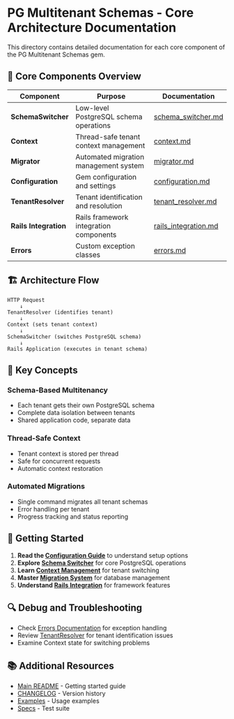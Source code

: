 # PG Multitenant Schemas - Core Architecture Documentation

This directory contains detailed documentation for each core component of the PG Multitenant Schemas gem.

## 📁 Core Components Overview

| Component | Purpose | Documentation |
|-----------|---------|---------------|
| **SchemaSwitcher** | Low-level PostgreSQL schema operations | [schema_switcher.md](schema_switcher.md) |
| **Context** | Thread-safe tenant context management | [context.md](context.md) |
| **Migrator** | Automated migration management system | [migrator.md](migrator.md) |
| **Configuration** | Gem configuration and settings | [configuration.md](configuration.md) |
| **TenantResolver** | Tenant identification and resolution | [tenant_resolver.md](tenant_resolver.md) |
| **Rails Integration** | Rails framework integration components | [rails_integration.md](rails_integration.md) |
| **Errors** | Custom exception classes | [errors.md](errors.md) |

## 🏗️ Architecture Flow

```
HTTP Request
    ↓
TenantResolver (identifies tenant)
    ↓
Context (sets tenant context)
    ↓
SchemaSwitcher (switches PostgreSQL schema)
    ↓
Rails Application (executes in tenant schema)
```

## 🔧 Key Concepts

### Schema-Based Multitenancy
- Each tenant gets their own PostgreSQL schema
- Complete data isolation between tenants
- Shared application code, separate data

### Thread-Safe Context
- Tenant context is stored per thread
- Safe for concurrent requests
- Automatic context restoration

### Automated Migrations
- Single command migrates all tenant schemas
- Error handling per tenant
- Progress tracking and status reporting

## 📖 Getting Started

1. **Read the [Configuration Guide](configuration.md)** to understand setup options
2. **Explore [Schema Switcher](schema_switcher.md)** for core PostgreSQL operations
3. **Learn [Context Management](context.md)** for tenant switching
4. **Master [Migration System](migrator.md)** for database management
5. **Understand [Rails Integration](rails_integration.md)** for framework features

## 🔍 Debug and Troubleshooting

- Check [Errors Documentation](errors.md) for exception handling
- Review [TenantResolver](tenant_resolver.md) for tenant identification issues
- Examine Context state for switching problems

## 📚 Additional Resources

- [Main README](../README.md) - Getting started guide
- [CHANGELOG](../CHANGELOG.md) - Version history
- [Examples](../examples/) - Usage examples
- [Specs](../spec/) - Test suite
